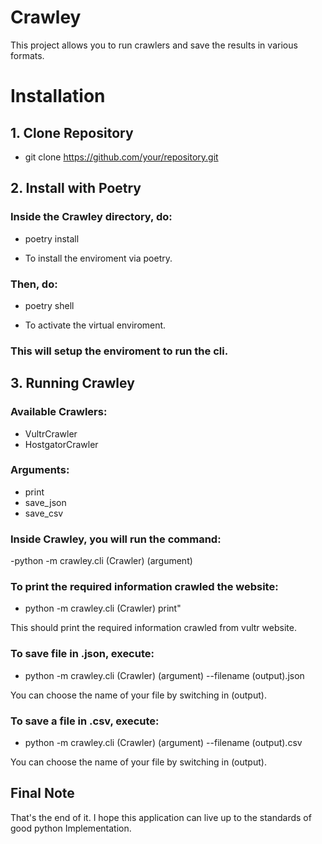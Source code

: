 # Crawley

This project allows you to run crawlers and save the results in various formats.

# Installation

## 1. Clone Repository

- git clone https://github.com/your/repository.git

## 2. Install with Poetry

### Inside the Crawley directory, do:

- poetry install

 * To install the enviroment via poetry.

### Then, do:
 
- poetry shell

 * To activate the virtual enviroment.

### This will setup the enviroment to run the cli.

## 3. Running Crawley

### Available Crawlers:

- VultrCrawler
- HostgatorCrawler
  
### Arguments:

- print
- save_json
- save_csv

### Inside Crawley, you will run the command:
 
 -python -m crawley.cli (Crawler) (argument) 
  

### To print the required information crawled the website: 

- python -m crawley.cli (Crawler) print"

This should print the required information crawled from vultr website.

### To save file in .json, execute:

- python -m crawley.cli (Crawler) (argument) --filename (output).json

You can choose the name of your file by switching in (output).

### To save a file in .csv, execute:

- python -m crawley.cli (Crawler) (argument) --filename (output).csv

You can choose the name of your file by switching in (output).

## Final Note

That's the end of it. I hope this application can live up to 
the standards of good python Implementation.


